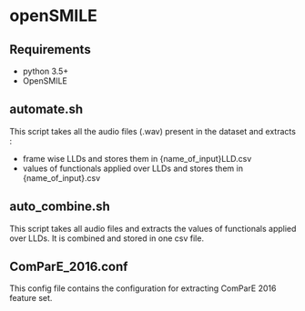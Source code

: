 # openSMILE

## Requirements
- python 3.5+
- OpenSMILE

## automate.sh

This script takes all the audio files (.wav) present in the dataset and extracts :
- frame wise LLDs and stores them in {name_of_input}LLD.csv
- values of functionals applied over LLDs and stores them in {name_of_input}.csv

## auto_combine.sh

This script takes all audio files and extracts the values of functionals applied over LLDs. It is combined and stored in one csv file.

## ComParE_2016.conf

This config file contains the configuration for extracting ComParE 2016 feature set.
